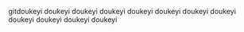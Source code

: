 gitdoukeyi
doukeyi 
doukeyi 
doukeyi 
doukeyi 
doukeyi 
doukeyi 
doukeyi 
doukeyi 
doukeyi 
doukeyi 
doukeyi 

